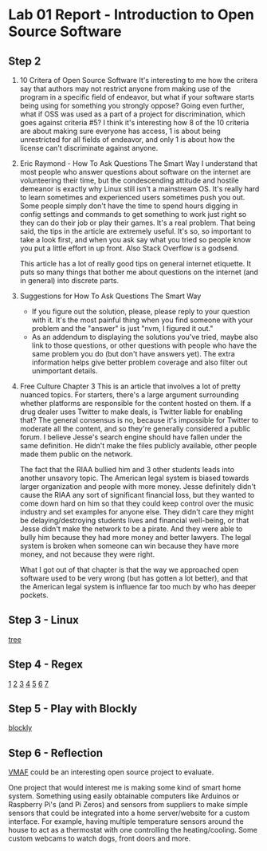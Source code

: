 # Lab 01 Report - Introduction to Open Source Software

## Step 2

1. 10 Critera of Open Source Software
    It's interesting to me how the critera say that authors may not restrict anyone from making use of the program in a specific field of endeavor, but what if your software starts being using for something you strongly oppose? Going even further, what if OSS was used as a part of a project for discrimination, which goes against criteria #5? I think it's interesting how 8 of the 10 criteria are about making sure everyone has access, 1 is about being unrestricted for all fields of endeavor, and only 1 is about how the license can't discriminate against anyone.

1. Eric Raymond - How To Ask Questions The Smart Way
    I understand that most people who answer questions about software on the internet are volunteering their time, but the condescending attitude and hostile demeanor is exactly why Linux still isn't a mainstream OS. It's really hard to learn sometimes and experienced users sometimes push you out. Some people simply don't have the time to spend hours digging in config settings and commands to get something to work just right so they can do their job or play their games. It's a real problem. That being said, the tips in the article are extremely useful. It's so, so important to take a look first, and when you ask say what you tried so people know you put a little effort in up front. Also Stack Overflow is a godsend.

    This article has a lot of really good tips on general internet etiquette. It puts so many things that bother me about questions on the internet (and in general) into discrete parts.

1. Suggestions for How To Ask Questions The Smart Way
    * If you figure out the solution, please, please reply to your question with it. It's the most painful thing when you find someone with your problem and the "answer" is just "nvm, I figured it out."
    * As an addendum to displaying the solutions you've tried, maybe also link to those questions, or other questions with people who have the same problem you do (but don't have answers yet). The extra information helps give better problem coverage and also filter out unimportant details.

1. Free Culture Chapter 3
    This is an article that involves a lot of pretty nuanced topics. For starters, there's a large argument surrounding whether platforms are responsible for the content hosted on them. If a drug dealer uses Twitter to make deals, is Twitter liable for enabling that? The general consensus is no, because it's impossible for Twitter to moderate all the content, and so they're generally considered a public forum. I believe Jesse's search engine should have fallen under the same definition. He didn't make the files publicly available, other people made them public on the network.

    The fact that the RIAA bullied him and 3 other students leads into another unsavory topic. The American legal system is biased towards larger organization and people with more money. Jesse definitely didn't cause the RIAA any sort of significant financial loss, but they wanted to come down hard on him so that they could keep control over the music industry and set examples for anyone else. They didn't care they might be delaying/destroying students lives and financial well-being, or that Jesse didn't make the network to be a pirate. And they were able to bully him because they had more money and better lawyers. The legal system is broken when someone can win because they have more money, and not because they were right.

    What I got out of that chapter is that the way we approached open software used to be very wrong (but has gotten a lot better), and that the American legal system is influence far too much by who has deeper pockets.

## Step 3 - Linux

[tree](https://raw.githubusercontent.com/callumhauber/CSCI-4470/master/labs/lab-01/images/tree.png)

## Step 4 - Regex

[1](https://raw.githubusercontent.com/callumhauber/CSCI-4470/master/labs/lab-01/images/regex_problems/1.png)
[2](https://raw.githubusercontent.com/callumhauber/CSCI-4470/master/labs/lab-01/images/regex_problems/2.png)
[3](https://raw.githubusercontent.com/callumhauber/CSCI-4470/master/labs/lab-01/images/regex_problems/3.png)
[4](https://raw.githubusercontent.com/callumhauber/CSCI-4470/master/labs/lab-01/images/regex_problems/4.png)
[5](https://raw.githubusercontent.com/callumhauber/CSCI-4470/master/labs/lab-01/images/regex_problems/5.png)
[6](https://raw.githubusercontent.com/callumhauber/CSCI-4470/master/labs/lab-01/images/regex_problems/6.png)
[7](https://raw.githubusercontent.com/callumhauber/CSCI-4470/master/labs/lab-01/images/regex_problems/7.png)

## Step 5 - Play with Blockly

[blockly](https://raw.githubusercontent.com/callumhauber/CSCI-4470/master/labs/lab-01/images/blockly.png)

## Step 6 - Reflection

[VMAF](https://github.com/Netflix/vmaf) could be an interesting open source project to evaluate.

One project that would interest me is making some kind of smart home system. Something using easily obtainable computers like Arduinos or Raspberry Pi's (and Pi Zeros) and sensors from suppliers to make simple sensors that could be integrated into a home server/website for a custom interface. For example, having multiple temperature sensors around the house to act as a thermostat with one controlling the heating/cooling. Some custom webcams to watch dogs, front doors and more.
